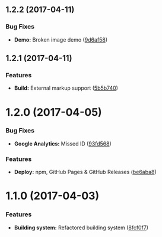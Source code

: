 <a name="1.2.2"></a>
## 1.2.2 (2017-04-11)


### Bug Fixes

* **Demo:** Broken image demo ([9d6af58](https://github.com/martinmethod/baseheight/commit/9d6af58))



<a name="1.2.1"></a>
## 1.2.1 (2017-04-11)


### Features

* **Build:** External markup support ([5b5b740](https://github.com/martinmethod/baseheight/commit/5b5b740))



<a name="1.2.0"></a>
# 1.2.0 (2017-04-05)


### Bug Fixes

* **Google Analytics:** Missed ID ([93fd568](https://github.com/martinmethod/baseheight/commit/93fd568))


### Features

* **Deploy:** npm, GitHub Pages & GitHub Releases ([be6aba8](https://github.com/martinmethod/baseheight/commit/be6aba8))



<a name="1.1.0"></a>
# 1.1.0 (2017-04-03)


### Features

* **Building system:** Refactored building system ([8fcf0f7](https://github.com/martinmethod/baseheight/commit/8fcf0f7))



